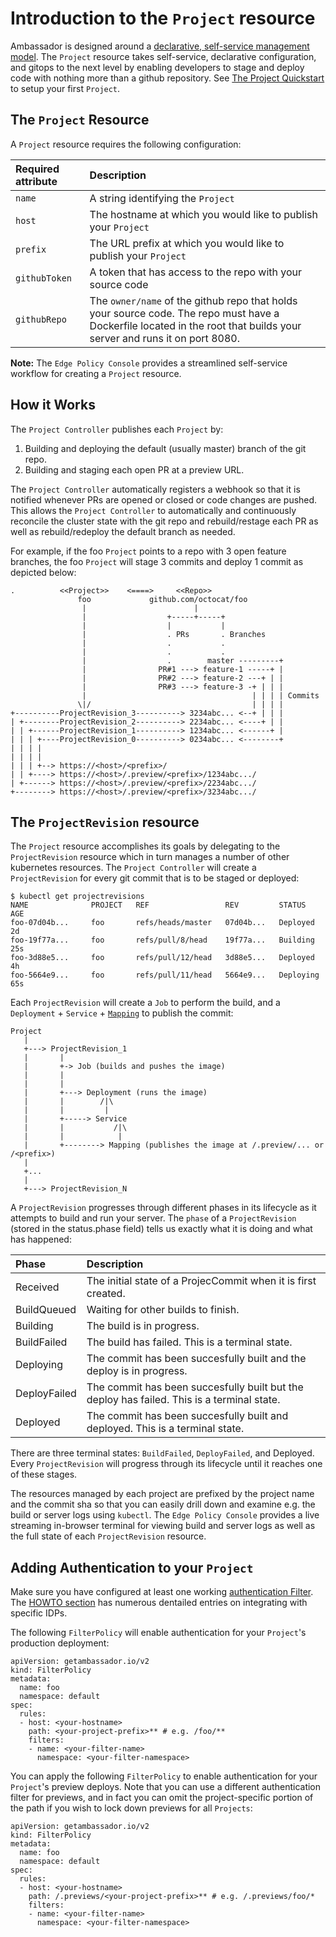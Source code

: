# Introduction to the `Project` resource

Ambassador is designed around a [declarative, self-service management model](../../concepts/gitops-continuous-delivery). The `Project` resource takes self-service, declarative configuration, and gitops to the next level by enabling developers to stage and deploy code with nothing more than a github repository. See [The Project Quickstart](../../../tutorials/projects/) to setup your first `Project`.

## The `Project` Resource

A `Project` resource requires the following configuration:

| Required attribute        | Description               |
| :------------------------ | :------------------------ |
| `name`                    | A string identifying the `Project` |
| `host`                    | The hostname at which you would like to publish your `Project` |
| `prefix`                  | The URL prefix at which you would like to publish your `Project` |[resource](#resources) |
| `githubToken`             | A token that has access to the repo with your source code |
| `githubRepo`              | The `owner/name` of the github repo that holds your source code. The repo must have a Dockerfile located in the root that builds your server and runs it on port 8080. |

**Note:** The `Edge Policy Console` provides a streamlined self-service workflow for creating a `Project` resource.

## How it Works

The `Project Controller` publishes each `Project` by:

1. Building and deploying the default (usually master) branch of the git repo.
2. Building and staging each open PR at a preview URL.

The `Project Controller` automatically registers a webhook so that it is notified whenever PRs are opened or closed or code changes are pushed. This allows the `Project Controller` to automatically and continuously reconcile the cluster state with the git repo and rebuild/restage each PR as well as rebuild/redeploy the default branch as needed.

For example, if the foo `Project` points to a repo with 3 open feature branches, the foo `Project` will stage 3 commits and deploy 1 commit as depicted below:

```
.          <<Project>>    <====>     <<Repo>>
               foo             github.com/octocat/foo
                |                        |
                |                  +-----+-----+
                |                  |           |
                |                  . PRs       . Branches
                |                  .           .
                |                  .           .
                |                  .        master ---------+
                |                PR#1 ---> feature-1 -----+ |
                |                PR#2 ---> feature-2 ---+ | |
                |                PR#3 ---> feature-3 -+ | | |
                |                                     | | | | Commits
               \|/                                    | | | |
+----------ProjectRevision_3----------> 3234abc... <--+ | | |
| +--------ProjectRevision_2----------> 2234abc... <----+ | |
| | +------ProjectRevision_1----------> 1234abc... <------+ |
| | | +----ProjectRevision_0----------> 0234abc... <--------+
| | | |
| | | |
| | | +--> https://<host>/<prefix>/
| | +----> https://<host>/.preview/<prefix>/1234abc.../
| +------> https://<host>/.preview/<prefix>/2234abc.../
+--------> https://<host>/.preview/<prefix>/3234abc.../
```

## The `ProjectRevision` resource

The `Project` resource accomplishes its goals by delegating to the `ProjectRevision` resource which in turn manages a number of other kubernetes resources. The `Project Controller` will create a `ProjectRevision` for every git commit that is to be staged or deployed:

```
$ kubectl get projectrevisions
NAME              PROJECT   REF                 REV         STATUS         AGE
foo-07d04b...     foo       refs/heads/master   07d04b...   Deployed       2d
foo-19f77a...     foo       refs/pull/8/head    19f77a...   Building       25s
foo-3d88e5...     foo       refs/pull/12/head   3d88e5...   Deployed       4h
foo-5664e9...     foo       refs/pull/11/head   5664e9...   Deploying      65s
```

Each `ProjectRevision` will create a `Job` to perform the build, and a `Deployment` + `Service` + [`Mapping`](#mapping) to publish the commit:

```
Project
   | 
   +---> ProjectRevision_1
   |       |
   |       +-> Job (builds and pushes the image)
   |       |
   |       |
   |       +---> Deployment (runs the image)
   |       |        /|\
   |       |         |
   |       +-----> Service
   |       |           /|\
   |       |            |
   |       +--------> Mapping (publishes the image at /.preview/... or /<prefix>)
   |
   +...
   |
   +---> ProjectRevision_N
```

A `ProjectRevision` progresses through different phases in its lifecycle as it attempts to build and run your server. The `phase` of a `ProjectRevision` (stored in the status.phase field) tells us exactly what it is doing and what has happened:

| Phase        | Description               |
| :------------| :------------------------ |
| Received     | The initial state of a ProjecCommit when it is first created. |
| BuildQueued  | Waiting for other builds to finish. |
| Building     | The build is in progress. |
| BuildFailed  | The build has failed. This is a terminal state. |
| Deploying    | The commit has been succesfully built and the deploy is in progress.
| DeployFailed | The commit has been succesfully built but the deploy has failed. This is a terminal state. |
| Deployed     | The commit has been succesfully built and deployed. This is a terminal state.

There are three terminal states: `BuildFailed`, `DeployFailed`, and
Deployed. Every `ProjectRevision` will progress through its lifecycle
until it reaches one of these stages.

The resources managed by each project are prefixed by the project name and the commit sha so that you can easily drill down and examine e.g. the build or server logs using `kubectl`. The `Edge Policy Console` provides a live streaming in-browser terminal for viewing build and server logs as well as the full state of each `ProjectRevision` resource.

## Adding Authentication to your `Project`

Make sure you have configured at least one working [authentication Filter](filters). The [HOWTO section](../../howtos/) has numerous dentailed entries on integrating with specific IDPs.

The following `FilterPolicy` will enable authentication for your `Project`'s production deployment:

```
apiVersion: getambassador.io/v2
kind: FilterPolicy
metadata:
  name: foo
  namespace: default
spec:
  rules:
  - host: <your-hostname>
    path: <your-project-prefix>** # e.g. /foo/**
    filters:
    - name: <your-filter-name>
      namespace: <your-filter-namespace>
```

You can apply the following `FilterPolicy` to enable authentication for your `Project`'s preview deploys. Note that you can use a different authentication filter for previews, and in fact you can omit the project-specific portion of the path if you wish to lock down previews for all `Projects`:

```
apiVersion: getambassador.io/v2
kind: FilterPolicy
metadata:
  name: foo
  namespace: default
spec:
  rules:
  - host: <your-hostname>
    path: /.previews/<your-project-prefix>** # e.g. /.previews/foo/*
    filters:
    - name: <your-filter-name>
      namespace: <your-filter-namespace>
```
